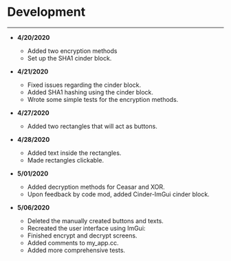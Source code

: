 # Development

---
 - **4/20/2020**
   - Added two encryption methods
   - Set up the SHA1 cinder block.

 - **4/21/2020**
   - Fixed issues regarding the cinder block.
   - Added SHA1 hashing using the cinder block.
   - Wrote some simple tests for the encryption methods.
 
 - **4/27/2020**
   - Added two rectangles that will act as buttons.
 
 - **4/28/2020**
   - Added text inside the rectangles.
   - Made rectangles clickable.  
 
 - **5/01/2020**
   - Added decryption methods for Ceasar and XOR.
   - Upon feedback by code mod, added Cinder-ImGui cinder block.
 
 - **5/06/2020**
   - Deleted the manually created buttons and texts.
   - Recreated the user interface using ImGui:
   - Finished encrypt and decrypt screens.
   - Added comments to my_app.cc.
   - Added more comprehensive tests.
      